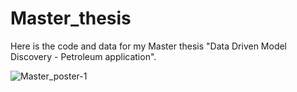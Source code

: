 # Master_thesis
Here is the code and data for my Master thesis "Data Driven Model Discovery - Petroleum application". 

![Master_poster-1](https://github.com/SanderSondeland/Master_thesis/assets/71645905/e0586ad3-adb6-4136-a15e-3b6de7a8ca27)
